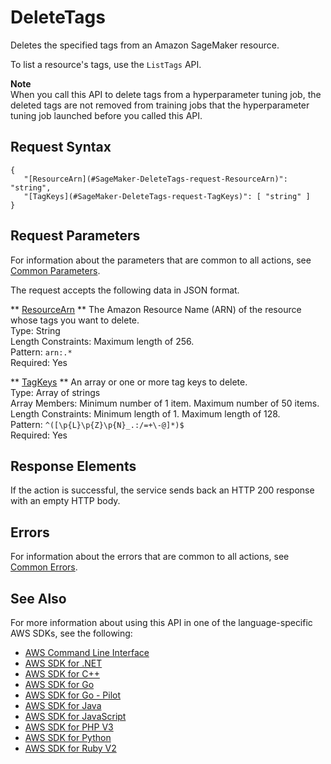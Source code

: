 # DeleteTags<a name="API_DeleteTags"></a>

Deletes the specified tags from an Amazon SageMaker resource\.

To list a resource's tags, use the `ListTags` API\. 

**Note**  
When you call this API to delete tags from a hyperparameter tuning job, the deleted tags are not removed from training jobs that the hyperparameter tuning job launched before you called this API\.

## Request Syntax<a name="API_DeleteTags_RequestSyntax"></a>

```
{
   "[ResourceArn](#SageMaker-DeleteTags-request-ResourceArn)": "string",
   "[TagKeys](#SageMaker-DeleteTags-request-TagKeys)": [ "string" ]
}
```

## Request Parameters<a name="API_DeleteTags_RequestParameters"></a>

For information about the parameters that are common to all actions, see [Common Parameters](CommonParameters.md)\.

The request accepts the following data in JSON format\.

 ** [ResourceArn](#API_DeleteTags_RequestSyntax) **   <a name="SageMaker-DeleteTags-request-ResourceArn"></a>
The Amazon Resource Name \(ARN\) of the resource whose tags you want to delete\.  
Type: String  
Length Constraints: Maximum length of 256\.  
Pattern: `arn:.*`   
Required: Yes

 ** [TagKeys](#API_DeleteTags_RequestSyntax) **   <a name="SageMaker-DeleteTags-request-TagKeys"></a>
An array or one or more tag keys to delete\.  
Type: Array of strings  
Array Members: Minimum number of 1 item\. Maximum number of 50 items\.  
Length Constraints: Minimum length of 1\. Maximum length of 128\.  
Pattern: `^([\p{L}\p{Z}\p{N}_.:/=+\-@]*)$`   
Required: Yes

## Response Elements<a name="API_DeleteTags_ResponseElements"></a>

If the action is successful, the service sends back an HTTP 200 response with an empty HTTP body\.

## Errors<a name="API_DeleteTags_Errors"></a>

For information about the errors that are common to all actions, see [Common Errors](CommonErrors.md)\.

## See Also<a name="API_DeleteTags_SeeAlso"></a>

For more information about using this API in one of the language\-specific AWS SDKs, see the following:
+  [AWS Command Line Interface](https://docs.aws.amazon.com/goto/aws-cli/sagemaker-2017-07-24/DeleteTags) 
+  [AWS SDK for \.NET](https://docs.aws.amazon.com/goto/DotNetSDKV3/sagemaker-2017-07-24/DeleteTags) 
+  [AWS SDK for C\+\+](https://docs.aws.amazon.com/goto/SdkForCpp/sagemaker-2017-07-24/DeleteTags) 
+  [AWS SDK for Go](https://docs.aws.amazon.com/goto/SdkForGoV1/sagemaker-2017-07-24/DeleteTags) 
+  [AWS SDK for Go \- Pilot](https://docs.aws.amazon.com/goto/SdkForGoPilot/sagemaker-2017-07-24/DeleteTags) 
+  [AWS SDK for Java](https://docs.aws.amazon.com/goto/SdkForJava/sagemaker-2017-07-24/DeleteTags) 
+  [AWS SDK for JavaScript](https://docs.aws.amazon.com/goto/AWSJavaScriptSDK/sagemaker-2017-07-24/DeleteTags) 
+  [AWS SDK for PHP V3](https://docs.aws.amazon.com/goto/SdkForPHPV3/sagemaker-2017-07-24/DeleteTags) 
+  [AWS SDK for Python](https://docs.aws.amazon.com/goto/boto3/sagemaker-2017-07-24/DeleteTags) 
+  [AWS SDK for Ruby V2](https://docs.aws.amazon.com/goto/SdkForRubyV2/sagemaker-2017-07-24/DeleteTags) 